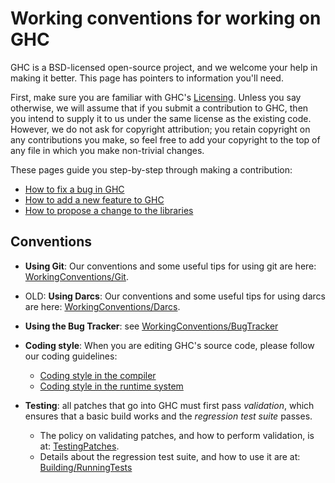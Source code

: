 


# Working conventions for working on GHC



GHC is a BSD-licensed open-source project, and we welcome your help in making it better.
This page has pointers to information you'll need.



First, make sure you are familiar with GHC's [Licensing](licensing).  Unless you say otherwise, we will assume that if you submit a contribution to GHC, then you intend to supply it to us under the same license as the existing code. However, we do not ask for copyright attribution; you retain copyright on any contributions you make, so feel free to add your copyright to the top of any file in which you make non-trivial changes.



These pages guide you step-by-step through making a contribution:


- [How to fix a bug in GHC](working-conventions/fixing-bugs)
- [How to add a new feature to GHC](working-conventions/adding-features)
- [
  How to propose a change to the libraries](http://haskell.org/haskellwiki/Library_submissions)

## Conventions


- **Using Git**: Our conventions and some useful tips for using git are here: [WorkingConventions/Git](working-conventions/git).

- OLD: **Using Darcs**: Our conventions and some useful tips for using darcs are here: [WorkingConventions/Darcs](working-conventions/darcs).

- **Using the Bug Tracker**: see [WorkingConventions/BugTracker](working-conventions/bug-tracker)

- **Coding style**: When you are editing GHC's source code, please follow our coding guidelines:

  - [Coding style in the compiler](commentary/coding-style)
  - [Coding style in the runtime system](commentary/rts/conventions)

- **Testing**: all patches that go into GHC must first pass *validation*, which ensures that a basic build works and the *regression test suite* passes.

  - The policy on validating patches, and how to perform validation, is at: [TestingPatches](testing-patches).
  - Details about the regression test suite, and how to use it are at: [Building/RunningTests](building/running-tests)
